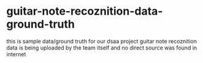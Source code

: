 # guitar-note-recoznition-data-ground-truth
this is sample data/ground truth for our dsaa project guitar note recoznition 
data is being uploaded by the team itself and no direct source was found in internet
